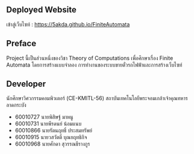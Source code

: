 ## Deployed Website
เข้าสู่เว็บไซท์ : https://5akda.github.io/FiniteAutomata

## Preface
Project นี้เป็นส่วนหนึ่งของวิชา Theory of Computations
เพื่อศึกษาเรื่อง Finite Automata โดยการสร้างแบบจำลอง
การทำงานของระบบขายตั๋วรถไฟฟ้าและการสร้างเว็บไซท์

## Developer
นักศึกษาวิศวกรรมคอมพิวเตอร์ (CE-KMITL-56)
สถาบันเทคโนโลยีพระจอมเกล้าเจ้าคุณทหารลาดกระบัง
 * 60010727  นายพิสิษฐ์ มาหนู
 * 60010731  นายพีรดนย์ น้อมแนบ
 * 60010866  นายรัตนฤทธิ์ ประสมทรัพย์
 * 60010915  นายวสวัตติ์ บุณยฤทธิกิจ
 * 60010968  นายศักดา สุวรรณธีรางกูร
